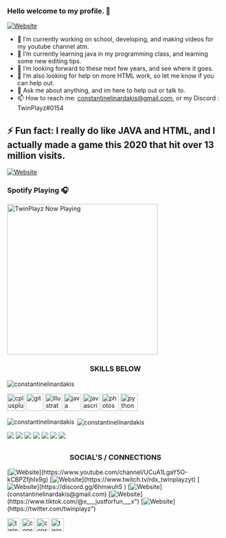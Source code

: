 ### Hello welcome to my profile. 👋

[![Website](https://img.shields.io/website?label=ConstantineLinardakis.com&style=for-the-badge&url=https%3A%2F%2FMyWebsite)](https://constantinelinardakis.github.io/TwinPlayz/)

- 🔭 I’m currently working on school, developing, and making videos for my youtube channel atm.
- 🌱 I’m currently learning java in my programming class, and learning some new editing tips.
- 👯 I’m looking forward to these next few years, and see where it goes.
- 🤔 I’m also looking for help on more HTML work, so let me know if you can help out.
- 💬 Ask me about anything, and im here to help out or talk to.
- 📫 How to reach me: constantinelinardakis@gmail.com, or my Discord : TwinPlayz#0154

## ⚡ Fun fact: I really do like JAVA and HTML, and I actually made a game this 2020 that hit over 13 million visits.
[![Website](https://img.shields.io/website?label=CLICKFORGAME&style=for-the-badge&url=https%3A%2F%2FMyWebsite)](https://www.roblox.com/games/1076861807/Cocoa-ALPHA-ITS-BACK#!/game-instances)

### Spotify Playing 🎧
[<img src="https://novatorem.constantinelinardakis.vercel.app/api/spotify-playing" alt="TwinPlayz Now Playing" width="350" />](https://open.spotify.com/user/thetwinersplayz)

<h3 align="center">SKILLS BELOW</h3>

<p align="left"> <img src="https://komarev.com/ghpvc/?username=constantinelinardakis" alt="constantinelinardakis" /> </p>

<p align="left"><img src="https://devicons.github.io/devicon/devicon.git/icons/cplusplus/cplusplus-original.svg" alt="cplusplus" width="40" height="40"/> <img src="https://www.vectorlogo.zone/logos/git-scm/git-scm-icon.svg" alt="git" width="40" height="40"/> <img src="https://www.vectorlogo.zone/logos/adobe_illustrator/adobe_illustrator-icon.svg" alt="illustrator" width="40" height="40"/> <img src="https://devicons.github.io/devicon/devicon.git/icons/java/java-original-wordmark.svg" alt="java" width="40" height="40"/> <img src="https://devicons.github.io/devicon/devicon.git/icons/javascript/javascript-original.svg" alt="javascript" width="40" height="40"/> <img src="https://devicons.github.io/devicon/devicon.git/icons/photoshop/photoshop-plain.svg" alt="photoshop" width="40" height="40"/> <img src="https://devicons.github.io/devicon/devicon.git/icons/python/python-original.svg" alt="python" width="40" height="40"/></p><p><img align="left" src="https://github-readme-stats.vercel.app/api/top-langs/?username=constantinelinardakis&layout=compact&hide=html" alt="constantinelinardakis" /></p>

<p>&nbsp;<img align="center" src="https://github-readme-stats.vercel.app/api?username=constantinelinardakis&show_icons=true" alt="constantinelinardakis" /></p>

</p>
<img src="https://img.shields.io/badge/java-%23ED8B00.svg?&style=for-the-badge&logo=java&logoColor=white"/> <img   src="https://img.shields.io/badge/python%20-%2314354C.svg?&style=for-the-badge&logo=python&logoColor=white"/> <img     src="https://img.shields.io/badge/c++%20-%2300599C.svg?&style=for-the-badge&logo=c%2B%2B&ogoColor=white"/> <img src="https://img.shields.io/badge/markdown-%23000000.svg?&style=for-the-badge&logo=markdown&logoColor=white"/> <img src="https://img.shields.io/badge/css3%20-%231572B6.svg?&style=for-the-badge&logo=css3&logoColor=white"/> <img src="https://img.shields.io/badge/html5%20-%23E34F26.svg?&style=for-the-badge&logo=html5&logoColor=white"/> <img src="https://img.shields.io/badge/javascript%20-%23323330.svg?&style=for-the-badge&logo=javascript&logoColor=%23F7DF1E"/>

## <h3 align="center">SOCIAL'S / CONNECTIONS</h3>

[![Website](https://img.shields.io/badge/youtube-%23FF0000.svg?&style=for-the-badge&logo=youtube&logoColor=white")](https://www.youtube.com/channel/UCuA1LgaY5O-kCBPZfjhIx9g)
[![Website](https://img.shields.io/badge/twitch-%239146FF.svg?&style=for-the-badge&logo=twitch&logoColor=white")](https://www.twitch.tv/rdx_twinplayzyt)
[![Website](https://img.shields.io/badge/discord-%237289DA.svg?&style=for-the-badge&logo=discord&logoColor=white")](https://discord.gg/6hmwuh5 )
[![Website](https://img.shields.io/badge/gmail-%23D14836.svg?&style=for-the-badge&logo=gmail&logoColor=white")](constantinelinardakis@gmail.com)
[![Website](https://img.shields.io/badge/tiktok-%23000000.svg?&style=for-the-badge&logo=tiktok")](https://www.tiktok.com/@x___justforfun___x")
[![Website](https://img.shields.io/badge/twitter-%231DA1F2.svg?&style=for-the-badge&logo=twitter&logoColor=white")](https://twitter.com/twinplayz")



<a href="https://twitter.com/twinplayz" target="blank"><img align="center" src="https://cdn.jsdelivr.net/npm/simple-icons@3.0.1/icons/twitter.svg" alt="twinplayz" height="30" width="30" /></a>
<a href="https://www.facebook.com/profile.php?id=100010804026102" target="blank"><img align="center" src="https://cdn.jsdelivr.net/npm/simple-icons@3.0.1/icons/facebook.svg" alt="constantinelinardakis" height="30" width="30" /></a>
<a href="https://instagram.com/constantinelinardakis" target="blank"><img align="center" src="https://cdn.jsdelivr.net/npm/simple-icons@3.0.1/icons/instagram.svg" alt="constantinelinardakis" height="30" width="30" /></a>
<a href="https://www.youtube.com/channel/UCuA1LgaY5O-kCBPZfjhIx9g" target="blank"><img align="center" src="https://cdn.jsdelivr.net/npm/simple-icons@3.0.1/icons/youtube.svg" alt="twinplayz" height="30" width="30" /></a>




